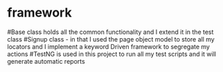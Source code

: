 # framework
#Base class holds all the common functionality and I extend it in the test class
#Signup class - in that I used the page object model to store all my locators and I implement a keyword Driven framework to segregate my actions
#TestNG is used in this project to run all my test scripts and it will generate automatic reports
